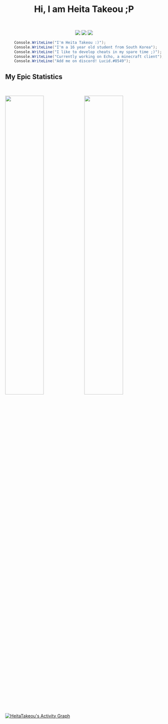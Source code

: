 
<h1 align="center">
  <b>Hi, I am Heita Takeou ;P</b>
</h1>
<br>
<p>
<div align="center">
  <img src="https://img.shields.io/badge/-CSharp-202020?style=for-the-badge&logo=csharp&logoColor=0edfe5&labelColor=202020">
  <img src="https://img.shields.io/badge/-Java-202020?style=for-the-badge&logo=css3&logoColor=ffb600&labelColor=202020">
  <img src="https://img.shields.io/badge/-Python-202020?style=for-the-badge&logo=python&logoColor=fbff00&labelColor=202020">
</div>
</p>

```c#
    Console.WriteLine("I'm Heita Takeou :)");
    Console.WriteLine("I'm a 16 year old student from South Korea");
    Console.WriteLine("I like to develop cheats in my spare time ;)");
    Console.WriteLine("Currently working on Echo, a minecraft client");
    Console.WriteLine("Add me on discord! Lucid.#8549");
```

<!--
-->

## My Epic Statistics

<br/>
<p align="left">
  <img width="49.5%" src="https://github-readme-streak-stats.herokuapp.com?user=HeitaTakeou&theme=dracula&hide_border=true&date_format=j%2Fn%5B%2FY%5D&background=232323" />
    <img width="49.5%" src="https://github-readme-stats.vercel.app/api?username=HeitaTakeou&show_icons=true&theme=dracula&bg_color=202020&hide_border=true&" />
  </a>
</p>
<br>

[![HeitaTakeou's Activity Graph](https://activity-graph.herokuapp.com/graph?username=HeitaTakeou&custom_title=HeitaTakeou's%20Contribution%20Graph&theme=dracula&bg_color=202020&hide_border=true&line=d1a01f&point=c58545)]()
